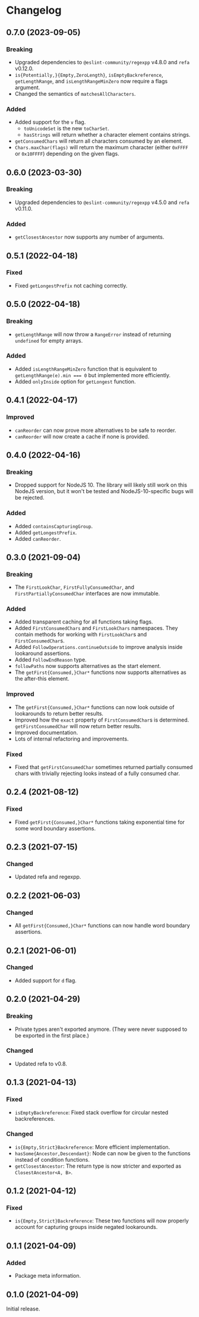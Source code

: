 # Changelog

## 0.7.0 (2023-09-05)

### Breaking

- Upgraded dependencies to `@eslint-community/regexpp` v4.8.0 and `refa` v0.12.0.
- `is{Potentially,}{Empty,ZeroLength}`, `isEmptyBackreference`, `getLengthRange`, and `isLengthRangeMinZero` now require a flags argument.
- Changed the semantics of `matchesAllCharacters`.

### Added

- Added support for the `v` flag.
	- `toUnicodeSet` is the new `toCharSet`.
	- `hasStrings` will return whether a character element contains strings.
- `getConsumedChars` will return all characters consumed by an element.
- `Chars.maxChar(flags)` will return the maximum character (either `0xFFFF` or `0x10FFFF`) depending on the given flags.


## 0.6.0 (2023-03-30)

### Breaking

- Upgraded dependencies to `@eslint-community/regexpp` v4.5.0 and `refa` v0.11.0.

### Added

- `getClosestAncestor` now supports any number of arguments.


## 0.5.1 (2022-04-18)

### Fixed

- Fixed `getLongestPrefix` not caching correctly.


## 0.5.0 (2022-04-18)

### Breaking

- `getLengthRange` will now throw a `RangeError` instead of returning `undefined` for empty arrays.

### Added

- Added `isLengthRangeMinZero` function that is equivalent to `getLengthRange(e).min === 0` but implemented more efficiently.
- Added `onlyInside` option for `getLongest` function.


## 0.4.1 (2022-04-17)

### Improved

- `canReorder` can now prove more alternatives to be safe to reorder.
- `canReorder` will now create a cache if none is provided.


## 0.4.0 (2022-04-16)

### Breaking

- Dropped support for NodeJS 10. The library will likely still work on this NodeJS version, but it won't be tested and NodeJS-10-specific bugs will be rejected.

### Added

- Added `containsCapturingGroup`.
- Added `getLongestPrefix`.
- Added `canReorder`.


## 0.3.0 (2021-09-04)

### Breaking

- The `FirstLookChar`, `FirstFullyConsumedChar`, and `FirstPartiallyConsumedChar` interfaces are now immutable.

### Added

- Added transparent caching for all functions taking flags.
- Added `FirstConsumedChars` and `FirstLookChars` namespaces. They contain methods for working with `FirstLookChar`s and `FirstConsumedChar`s.
- Added `FollowOperations.continueOutside` to improve analysis inside lookaround assertions.
- Added `FollowEndReason` type.
- `followPaths` now supports alternatives as the start element.
- The `getFirst{Consumed,}Char*` functions now supports alternatives as the after-this element.

### Improved

- The `getFirst{Consumed,}Char*` functions can now look outside of lookarounds to return better results.
- Improved how the `exact` property of `FirstConsumedChar`s is determined. `getFirstConsumedChar` will now return better results.
- Improved documentation.
- Lots of internal refactoring and improvements.

### Fixed

- Fixed that `getFirstConsumedChar` sometimes returned partially consumed chars with trivially rejecting looks instead of a fully consumed char.


## 0.2.4 (2021-08-12)

### Fixed

- Fixed `getFirst{Consumed,}Char*` functions taking exponential time for some word boundary assertions.


## 0.2.3 (2021-07-15)

### Changed

- Updated refa and regexpp.


## 0.2.2 (2021-06-03)

### Changed

- All `getFirst{Consumed,}Char*` functions can now handle word boundary assertions.


## 0.2.1 (2021-06-01)

### Changed

- Added support for `d` flag.


## 0.2.0 (2021-04-29)

### Breaking

- Private types aren't exported anymore. (They were never supposed to be exported in the first place.)

### Changed

- Updated refa to v0.8.


## 0.1.3 (2021-04-13)

### Fixed

- `isEmptyBackreference`: Fixed stack overflow for circular nested backreferences.

### Changed

- `is{Empty,Strict}Backreference`: More efficient implementation.
- `hasSome{Ancestor,Descendant}`: Node can now be given to the functions instead of condition functions.
- `getClosestAncestor`: The return type is now stricter and exported as `ClosestAncestor<A, B>`.


## 0.1.2 (2021-04-12)

### Fixed

- `is{Empty,Strict}Backreference`: These two functions will now properly account for capturing groups inside negated lookarounds.


## 0.1.1 (2021-04-09)

### Added

- Package meta information.


## 0.1.0 (2021-04-09)

Initial release.
